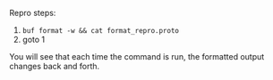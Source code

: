 Repro steps:

1. `buf format -w && cat format_repro.proto`
2. goto 1

You will see that each time the command is run, the formatted output changes back and forth.